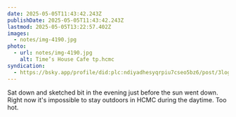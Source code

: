 ```yaml
---
date: 2025-05-05T11:43:42.243Z
publishDate: 2025-05-05T11:43:42.243Z
lastmod: 2025-05-05T13:22:57.402Z
images:
  - notes/img-4190.jpg
photo:
  - url: notes/img-4190.jpg
    alt: Time’s House Cafe tp.hcmc
syndication:
  - https://bsky.app/profile/did:plc:ndiyadhesyqrpiu7cseo5bz6/post/3loghmy64oo2m
---
```


Sat down and sketched bit in the evening just before the sun went down. Right now it's impossible to stay outdoors in HCMC during the daytime. Too hot. 
